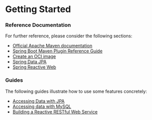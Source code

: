 # Getting Started

### Reference Documentation
For further reference, please consider the following sections:

* [Official Apache Maven documentation](https://maven.apache.org/guides/index.html)
* [Spring Boot Maven Plugin Reference Guide](https://docs.spring.io/spring-boot/docs/2.6.7/maven-plugin/reference/html/)
* [Create an OCI image](https://docs.spring.io/spring-boot/docs/2.6.7/maven-plugin/reference/html/#build-image)
* [Spring Data JPA](https://docs.spring.io/spring-boot/docs/2.6.7/reference/htmlsingle/#boot-features-jpa-and-spring-data)
* [Spring Reactive Web](https://docs.spring.io/spring-boot/docs/2.6.7/reference/htmlsingle/#web.reactive)

### Guides
The following guides illustrate how to use some features concretely:

* [Accessing Data with JPA](https://spring.io/guides/gs/accessing-data-jpa/)
* [Accessing data with MySQL](https://spring.io/guides/gs/accessing-data-mysql/)
* [Building a Reactive RESTful Web Service](https://spring.io/guides/gs/reactive-rest-service/)

